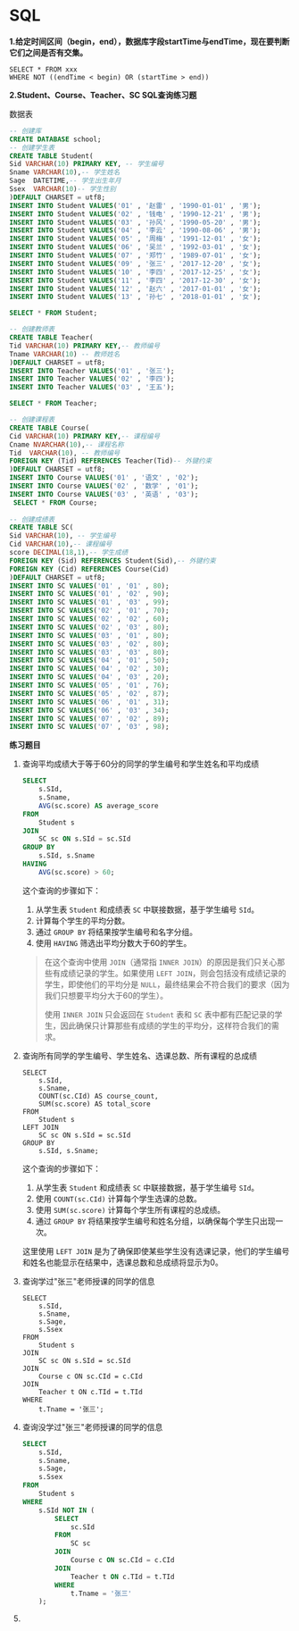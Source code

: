 # SQL



**1.给定时间区间（begin，end），数据库字段startTime与endTime，现在要判断它们之间是否有交集。**

```shell
SELECT * FROM xxx
WHERE NOT ((endTime < begin) OR (startTime > end))
```





**2.Student、Course、Teacher、SC SQL查询练习题**

数据表

```sql
-- 创建库
CREATE DATABASE school;
-- 创建学生表
CREATE TABLE Student(
Sid VARCHAR(10) PRIMARY KEY, -- 学生编号
Sname VARCHAR(10),-- 学生姓名
Sage  DATETIME,-- 学生出生年月
Ssex  VARCHAR(10)-- 学生性别
)DEFAULT CHARSET = utf8;
INSERT INTO Student VALUES('01' , '赵雷' , '1990-01-01' , '男');
INSERT INTO Student VALUES('02' , '钱电' , '1990-12-21' , '男');
INSERT INTO Student VALUES('03' , '孙风' , '1990-05-20' , '男');
INSERT INTO Student VALUES('04' , '李云' , '1990-08-06' , '男');
INSERT INTO Student VALUES('05' , '周梅' , '1991-12-01' , '女');
INSERT INTO Student VALUES('06' , '吴兰' , '1992-03-01' , '女');
INSERT INTO Student VALUES('07' , '郑竹' , '1989-07-01' , '女');
INSERT INTO Student VALUES('09' , '张三' , '2017-12-20' , '女');
INSERT INTO Student VALUES('10' , '李四' , '2017-12-25' , '女');
INSERT INTO Student VALUES('11' , '李四' , '2017-12-30' , '女');
INSERT INTO Student VALUES('12' , '赵六' , '2017-01-01' , '女');
INSERT INTO Student VALUES('13' , '孙七' , '2018-01-01' , '女');

SELECT * FROM Student;

-- 创建教师表
CREATE TABLE Teacher(
Tid VARCHAR(10) PRIMARY KEY,-- 教师编号
Tname VARCHAR(10) -- 教师姓名
)DEFAULT CHARSET = utf8;
INSERT INTO Teacher VALUES('01' , '张三');
INSERT INTO Teacher VALUES('02' , '李四');
INSERT INTO Teacher VALUES('03' , '王五');

SELECT * FROM Teacher;

-- 创建课程表
CREATE TABLE Course(
Cid VARCHAR(10) PRIMARY KEY,-- 课程编号
Cname NVARCHAR(10),-- 课程名称
Tid  VARCHAR(10), -- 教师编号
FOREIGN KEY (Tid) REFERENCES Teacher(Tid)-- 外键约束
)DEFAULT CHARSET = utf8;
INSERT INTO Course VALUES('01' , '语文' , '02');
INSERT INTO Course VALUES('02' , '数学' , '01');
INSERT INTO Course VALUES('03' , '英语' , '03');
 SELECT * FROM Course;
 
-- 创建成绩表
CREATE TABLE SC(
Sid VARCHAR(10), -- 学生编号
Cid VARCHAR(10),-- 课程编号
score DECIMAL(18,1),-- 学生成绩
FOREIGN KEY (Sid) REFERENCES Student(Sid),-- 外键约束
FOREIGN KEY (Cid) REFERENCES Course(Cid) 
)DEFAULT CHARSET = utf8;
INSERT INTO SC VALUES('01' , '01' , 80);
INSERT INTO SC VALUES('01' , '02' , 90);
INSERT INTO SC VALUES('01' , '03' , 99);
INSERT INTO SC VALUES('02' , '01' , 70);
INSERT INTO SC VALUES('02' , '02' , 60);
INSERT INTO SC VALUES('02' , '03' , 80);
INSERT INTO SC VALUES('03' , '01' , 80);
INSERT INTO SC VALUES('03' , '02' , 80);
INSERT INTO SC VALUES('03' , '03' , 80);
INSERT INTO SC VALUES('04' , '01' , 50);
INSERT INTO SC VALUES('04' , '02' , 30);
INSERT INTO SC VALUES('04' , '03' , 20);
INSERT INTO SC VALUES('05' , '01' , 76);
INSERT INTO SC VALUES('05' , '02' , 87);
INSERT INTO SC VALUES('06' , '01' , 31);
INSERT INTO SC VALUES('06' , '03' , 34);
INSERT INTO SC VALUES('07' , '02' , 89);
INSERT INTO SC VALUES('07' , '03' , 98);
```





**练习题目**

1. 查询平均成绩大于等于60分的同学的学生编号和学生姓名和平均成绩

   ```sql
   SELECT 
       s.SId,
       s.Sname,
       AVG(sc.score) AS average_score
   FROM 
       Student s
   JOIN 
       SC sc ON s.SId = sc.SId
   GROUP BY 
       s.SId, s.Sname
   HAVING 
       AVG(sc.score) > 60;
   ```

   这个查询的步骤如下：

   1. 从学生表 `Student` 和成绩表 `SC` 中联接数据，基于学生编号 `SId`。
   2. 计算每个学生的平均分数。
   3. 通过 `GROUP BY` 将结果按学生编号和名字分组。
   4. 使用 `HAVING` 筛选出平均分数大于60的学生。

   >在这个查询中使用 `JOIN`（通常指 `INNER JOIN`）的原因是我们只关心那些有成绩记录的学生。如果使用 `LEFT JOIN`，则会包括没有成绩记录的学生，即使他们的平均分是 `NULL`，最终结果会不符合我们的要求（因为我们只想要平均分大于60的学生）。
   >
   >使用 `INNER JOIN` 只会返回在 `Student` 表和 `SC` 表中都有匹配记录的学生，因此确保只计算那些有成绩的学生的平均分，这样符合我们的需求。

2. 查询所有同学的学生编号、学生姓名、选课总数、所有课程的总成绩

   ```
   SELECT 
       s.SId,
       s.Sname,
       COUNT(sc.CId) AS course_count,
       SUM(sc.score) AS total_score
   FROM 
       Student s
   LEFT JOIN 
       SC sc ON s.SId = sc.SId
   GROUP BY 
       s.SId, s.Sname;
   ```

   这个查询的步骤如下：

   1. 从学生表 `Student` 和成绩表 `SC` 中联接数据，基于学生编号 `SId`。
   2. 使用 `COUNT(sc.CId)` 计算每个学生选课的总数。
   3. 使用 `SUM(sc.score)` 计算每个学生所有课程的总成绩。
   4. 通过 `GROUP BY` 将结果按学生编号和姓名分组，以确保每个学生只出现一次。

   这里使用 `LEFT JOIN` 是为了确保即使某些学生没有选课记录，他们的学生编号和姓名也能显示在结果中，选课总数和总成绩将显示为0。

3. 查询学过"张三"老师授课的同学的信息

   ```
   SELECT 
       s.SId,
       s.Sname,
       s.Sage,
       s.Ssex
   FROM 
       Student s
   JOIN 
       SC sc ON s.SId = sc.SId
   JOIN 
       Course c ON sc.CId = c.CId
   JOIN 
       Teacher t ON c.TId = t.TId
   WHERE 
       t.Tname = '张三';
   ```

   

4. 查询没学过"张三"老师授课的同学的信息

   ```sql
   SELECT 
       s.SId,
       s.Sname,
       s.Sage,
       s.Ssex
   FROM 
       Student s
   WHERE 
       s.SId NOT IN (
           SELECT 
               sc.SId
           FROM 
               SC sc
           JOIN 
               Course c ON sc.CId = c.CId
           JOIN 
               Teacher t ON c.TId = t.TId
           WHERE 
               t.Tname = '张三'
       );
   ```

   

5. 


